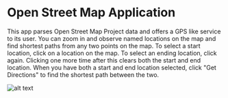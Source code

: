 # Open Street Map Application

This app parses Open Street Map Project data and offers a GPS like service to its user. You can zoom in and observe named locations on the map and find shortest paths from any two points on the map. To select a start location, click on a location on the map. To select an ending location, click again. Clicking one more time after this clears both the start and end location. When you have both a start and end location selected, click "Get Directions" to find the shortest path between the two.

![alt text](https://githubusercontent.com/chmorales/OpenStreetMapApp/master/OSM.png)